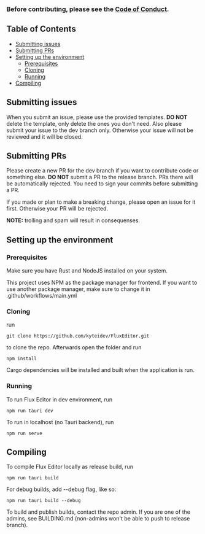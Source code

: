 ### Before contributing, please see the [Code of Conduct](https://github.com/kyteidev/FluxEditor/blob/dev/CODE_OF_CONDUCT.md).

## Table of Contents

- [Submitting issues](#issues)
- [Submitting PRs](#pr)
- [Setting up the environment](#setting-up)
  - [Prerequisites](#prerequisites)
  - [Cloning](#cloning)
  - [Running](#running)
- [Compiling](#compiling)

## Submitting issues <a name="issues"></a>

When you submit an issue, please use the provided templates. **DO NOT** delete the template, only delete the ones you don't need. Also please submit your issue to the dev branch only. Otherwise your issue will not be reviewed and it will be closed.

## Submitting PRs <a name="pr"></a>
Please create a new PR for the dev branch if you want to contribute code or something else. **DO NOT** submit a PR to the release branch. PRs there will be automatically rejected. You need to sign your commits before submitting a PR.

If you made or plan to make a breaking change, please open an issue for it first. Otherwise your PR will be rejected.

**NOTE:** trolling and spam will result in consequenses.

## Setting up the environment <a name="setting-up"></a>
### Prerequisites <a name="prerequisites"></a>

Make sure you have Rust and NodeJS installed on your system.

This project uses NPM as the package manager for frontend. If you want to use another package manager, make sure to change it in .github/workflows/main.yml

### Cloning <a name="cloning"></a>

run
```
git clone https://github.com/kyteidev/FluxEditor.git
```
to clone the repo. Afterwards open the folder and run
```
npm install
```

Cargo dependencies will be installed and built when the application is run.

### Running <a name="running"></a>

To run Flux Editor in dev environment, run
```
npm run tauri dev
```
To run in localhost (no Tauri backend), run
```
npm run serve
```

## Compiling <a name="compiling"></a>
To compile Flux Editor locally as release build, run
```
npm run tauri build
```
For debug builds, add --debug flag, like so:
```
npm run tauri build --debug
```
To build and publish builds, contact the repo admin. If you are one of the admins, see BUILDING.md (non-admins won't be able to push to release branch).
